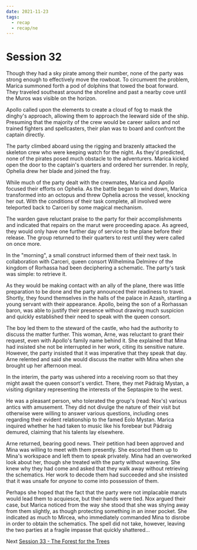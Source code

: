 ```yaml
---
date: 2021-11-23
tags:
  - recap
  - recap/ne
---
```

# Session 32

Though they had a sky pirate among their number, none of the party was strong enough to effectively move the rowboat. To circumvent the problem, Marica summoned forth a pod of dolphins that towed the boat forward. They traveled southeast around the shoreline and past a nearby cove until the Muros was visible on the horizon.

Apollo called upon the elements to create a cloud of fog to mask the dinghy's approach, allowing them to approach the leeward side of the ship. Presuming that the majority of the crew would be career sailors and not trained fighters and spellcasters, their plan was to board and confront the captain directly.

The party climbed aboard using the rigging and brazenly attacked the skeleton crew who were keeping watch for the night. As they'd predicted, none of the pirates posed much obstacle to the adventurers. Marica kicked open the door to the captain's quarters and ordered her surrender. In reply, Ophelia drew her blade and joined the fray.

While much of the party dealt with the crewmates, Marica and Apollo focused their efforts on Ophelia. As the battle began to wind down, Marica transformed into an octopus and threw Ophelia across the vessel, knocking her out. With the conditions of their task complete, all involved were teleported back to Carceri by some magical mechanism.

The warden gave reluctant praise to the party for their accomplishments and indicated that repairs on the marut were proceeding apace. As agreed, they would only have one further day of service to the plane before their release. The group returned to their quarters to rest until they were called on once more.

In the "morning", a small construct informed them of their next task. In collaboration with Carceri, queen consort Wilhelmina Delmirev of the kingdom of Rorhassa had been deciphering a schematic. The party's task was simple: to retrieve it.

As they would be making contact with an ally of the plane, there was little preparation to be done and the party announced their readiness to travel. Shortly, they found themselves in the halls of the palace in Azash, startling a young servant with their appearance. Apollo, being the son of a Rorhassan baron, was able to justify their presence without drawing much suspicion and quickly established their need to speak with the queen consort.

The boy led them to the steward of the castle, who had the authority to discuss the matter further. This woman, Arne, was reluctant to grant their request, even with Apollo's family name behind it. She explained that Mina had insisted she not be interrupted in her work, citing its sensitive nature. However, the party insisted that it was imperative that they speak that day. Arne relented and said she would discuss the matter with Mina when she brought up her afternoon meal.

In the interim, the party was ushered into a receiving room so that they might await the queen consort's verdict. There, they met Pádraig Mystan, a visiting dignitary representing the interests of the Septaspire to the west.

He was a pleasant person, who tolerated the group's (read: Nox's) various antics with amusement. They did not divulge the nature of their visit but otherwise were willing to answer various questions, including ones regarding their evident relationship to the famed Eolo Mystan. Marica inquired whether he had taken to music like his forebear but Pádraig demured, claiming that his talents lay elsewhere.

Arne returned, bearing good news. Their petition had been approved and Mina was willing to meet with them presently. She escorted them up to Mina's workspace and left them to speak privately. Mina had an overworked look about her, though she treated with the party without wavering. She knew why they had come and asked that they walk away without retrieving the schematics. Her work to decode them had succeeded and she insisted that it was unsafe for *anyone* to come into possession of them.

Perhaps she hoped that the fact that the party were not implacable maruts would lead them to acquiesce, but their hands were tied. Nox argued their case, but Marica noticed from the way she stood that she was shying away from them slightly, as though protecting something in an inner pocket. She indicated as much to Mircea, who immediately commanded Mina to disrobe in order to obtain the schematics. The spell did not take, however, leaving the two parties at a fragile impasse that quickly shattered...

Next
[Session 33 - The Forest for the Trees](Session%2033%20-%20The%20Forest%20for%20the%20Trees.md)